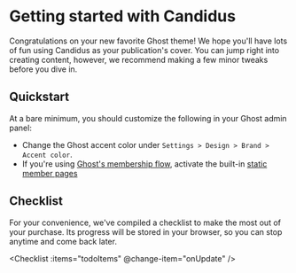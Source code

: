 <script setup>
  import {ref} from 'vue'
  import Checklist from '../../components/Checklist.vue'
  import Color from '../../components/Color.vue'
  import SiteOutput from '../../components/SiteOutput.vue';

  const localKey = 'checklist';
  const defaultChecklist = [{
    id: 1,
    done: false,
    text: "Download Candidus & upload it to your publication",
    link: "https://ghost.org/help/installing-a-theme/"
  }, {
    id: 2,
    done: false,
    text: "Adjust colors to match your brand",
    link: "/candidus-docs/customization/site/colors.html"
  }, {
    id: 3,
    done: false,
    text: "Activate additional features",
    link: "/candidus-docs/intro/features.html#candidus-theme-features"
  }, {
    id: 4,
    done: false,
    text: "Activate static membership pages",
    link: "/candidus-docs/customization/static-pages.html"
  }, {
    id: 5,
    done: false,
    text: "Add more todos to this list",
    link: ""
  }]

  const onUpdate = (changedTodo) => {
    todoItems.value = todoItems.value.map((todo) => {
      if(todo.id === changedTodo.id) {
        todo.done = !changedTodo.done
      }
      return todo;
    })
    saveLocalTodos(localKey, todoItems)
  }

  const onReset = () => {
    console.log(todoItems.value)
    todoItems.value = defaultChecklist;
    localStorage.removeItem(localKey)
  }

  const saveLocalTodos = (localKey, todoItems) => {
    localStorage.setItem(localKey, JSON.stringify(todoItems.value))
  }

  const getLocalTodos = () => {
    return JSON.parse(localStorage.getItem(localKey))
  }

  const todoItems = ref(getLocalTodos() || defaultChecklist);
</script>

# Getting started with Candidus

Congratulations on your new favorite Ghost theme! We hope you'll have lots of fun using Candidus as your publication's cover. You can jump right into creating content, however, we recommend making a few minor tweaks before you dive in.

## Quickstart

At a bare minimum, you should customize the following in your Ghost admin panel: <br> <SiteOutput path="ghost/#/settings" />

- Change the Ghost accent color under `Settings > Design > Brand > Accent color`. <Color text="We recommend using this light blue variation - #bdc5d4" color="#bdc5d4"/>
- If you're using [Ghost's membership flow](https://ghost.org/help/topic/members/), activate the built-in [static member pages](../customization/static-pages.md)


## Checklist

For your convenience, we've compiled a checklist to make the most out of your purchase. Its progress will be stored in your browser, so you can stop anytime and come back later.

<Checklist :items="todoItems" @change-item="onUpdate" />
